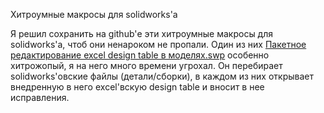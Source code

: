 ﻿Хитроумные макросы для solidworks'а

Я решил сохранить на github'е эти хитроумные макросы для solidworks'а, чтоб они ненароком не пропали.
Один из них
[Пакетное редактирование excel design table в моделях.swp](https://github.com/dmitry-lyzin/solidworks-macro/raw/main/%D0%9F%D0%B0%D0%BA%D0%B5%D1%82%D0%BD%D0%BE%D0%B5%20%D1%80%D0%B5%D0%B4%D0%B0%D0%BA%D1%82%D0%B8%D1%80%D0%BE%D0%B2%D0%B0%D0%BD%D0%B8%D0%B5%20excel%20design%20table%20%D0%B2%20%D0%BC%D0%BE%D0%B4%D0%B5%D0%BB%D1%8F%D1%85.swp)
особенно хитрожопый, я на него много времени угрохал.
Он перебирает solidworks'овские файлы (детали/сборки), в каждом из них открывает внедренную в него excel'вскую design table и вносит в нее исправления.